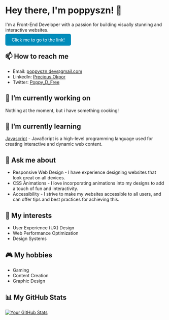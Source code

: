 # Hey there, I'm poppyszn! 👋

I'm a Front-End Developer with a passion for building visually stunning and interactive websites.

<a href="https://www.example.com/" style="padding: 10px 20px; background-color: #008CBA; color: white; border-radius: 5px; text-decoration: none;">Click me to go to the link!</a>


## 📫 How to reach me

- Email: [poppyszn.dev@gmail.com](mailto:poppyszn.dev@gmail.com)
- LinkedIn: [Precious Okpor](https://www.linkedin.com/in/precious-okpor-5b74b2225/)
- Twitter: [Poppy_D_Free](https://twitter.com/Poppy_D_Free)

## 🔭 I’m currently working on

<!-- [Project Name](https://github.com/yourusername/projectname) - [Short description of your current project, such as the technologies and design patterns you're implementing] -->
Nothing at the moment, but i have something cooking!

## 🌱 I’m currently learning

[Javascript](https://www.codecademy.com/learn/introduction-to-javascript) - JavaScript is a high-level programming language used for creating interactive and dynamic web content.

## 💬 Ask me about

- Responsive Web Design - I have experience designing websites that look great on all devices.
- CSS Animations - I love incorporating animations into my designs to add a touch of fun and interactivity.
- Accessibility - I strive to make my websites accessible to all users, and can offer tips and best practices for achieving this.

## 🎨 My interests

- User Experience (UX) Design
- Web Performance Optimization
- Design Systems

## 🎮 My hobbies

- Gaming
- Content Creation
- Graphic Design

## 📊 My GitHub Stats

[![Your GitHub Stats](https://github-readme-stats.vercel.app/api?username=poppyszn&show_icons=true&theme=vue)](https://github.com/poppyszn)

